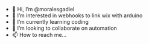 - 👋 Hi, I’m @moralesgadiel
- 👀 I’m interested in webhooks to link wix with arduino
- 🌱 I’m currently learning coding
- 💞️ I’m looking to collaborate on automation 
- 📫 How to reach me...
  

<!---
moralesgadiel/moralesgadiel is a ✨ special ✨ repository because its `README.md` (this file) appears on your GitHub profile.
You can click the Preview link to take a look at your changes.
---> 
